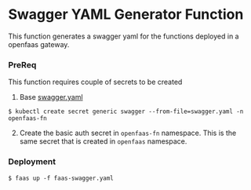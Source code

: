 # Swagger YAML Generator Function

This function generates a swagger yaml for the functions deployed in a openfaas 
gateway.

### PreReq

This function requires couple of secrets to be created

1. Base [swagger.yaml](./swagger.yaml)

```
$ kubectl create secret generic swagger --from-file=swagger.yaml -n openfaas-fn
```

2. Create the basic auth secret in `openfaas-fn` namespace. 
This is the same secret that is created in `openfaas` namespace.

### Deployment

```
$ faas up -f faas-swagger.yaml
```